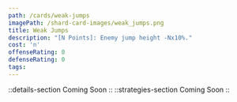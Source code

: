 ```yaml
---
path: /cards/weak-jumps
imagePath: /shard-card-images/weak_jumps.png
title: Weak Jumps
description: "[N Points]: Enemy jump height -Nx10%."
cost: 'n'
offenseRating: 0
defenseRating: 0
tags:
---
```

::details-section
Coming Soon
::
::strategies-section
Coming Soon
::